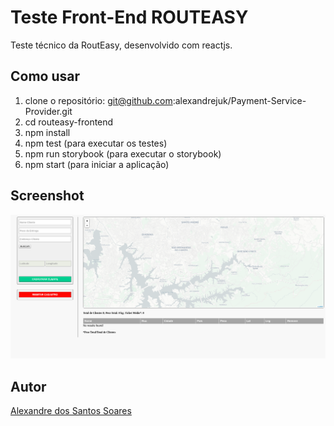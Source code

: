 # Teste Front-End ROUTEASY
Teste técnico da RoutEasy, desenvolvido com reactjs.

## Como usar

1. clone o repositório: git@github.com:alexandrejuk/Payment-Service-Provider.git
2. cd routeasy-frontend
3. npm install
4. npm test (para executar os testes)
5. npm run storybook (para executar o storybook)
6. npm start (para iniciar a aplicação)

## Screenshot
![routeasy-frontend](./screen-shot/screen.png)



## Autor
[Alexandre dos Santos Soares](https://github.com/alexandrejuk)
